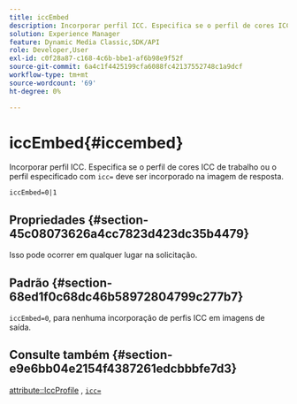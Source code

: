 ```yaml
---
title: iccEmbed
description: Incorporar perfil ICC. Especifica se o perfil de cores ICC de trabalho ou o perfil especificado com "icc=" deve ser incorporado na imagem de resposta.
solution: Experience Manager
feature: Dynamic Media Classic,SDK/API
role: Developer,User
exl-id: c0f28a87-c168-4c6b-bbe1-af6b98e9f52f
source-git-commit: 6a4c1f4425199cfa6088fc42137552748c1a9dcf
workflow-type: tm+mt
source-wordcount: '69'
ht-degree: 0%

---
```


# iccEmbed{#iccembed}

Incorporar perfil ICC. Especifica se o perfil de cores ICC de trabalho ou o perfil especificado com `icc=` deve ser incorporado na imagem de resposta.

`iccEmbed=0|1`

## Propriedades {#section-45c08073626a4cc7823d423dc35b4479}

Isso pode ocorrer em qualquer lugar na solicitação.

## Padrão {#section-68ed1f0c68dc46b58972804799c277b7}

`iccEmbed=0`, para nenhuma incorporação de perfis ICC em imagens de saída.

## Consulte também {#section-e9e6bb04e2154f4387261edcbbbfe7d3}

[attribute::IccProfile](../../../../../ir-api/material-cat/image-rendering-api-ref/c-ir-material-catalog/c-ir-attributes-reference/r-ir-iccprofilegray.md#reference-712f1d0dcca748df9aaf495681bb39e6) , [`icc=`](../../../../../ir-api/http-protocol/image-rendering-api-ref/c-ir-http-protocol-ref/c-ir-http-protocol-command-reference/r-ir-icc.md#reference-86a2fff3cef24982ad2063d977a16e06)
